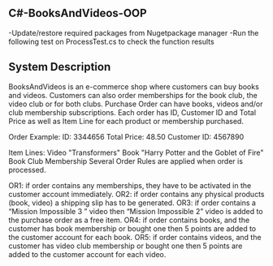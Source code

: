 ## C#-BooksAndVideos-OOP

-Update/restore required packages from Nugetpackage manager
-Run the following test on ProcessTest.cs to check the function results

## System Description
BooksAndVideos is an e-commerce shop where customers can buy books and videos.
Customers can also order memberships for the book club, the video club or for both clubs.
Purchase Order can have books, videos and/or club membership subscriptions. Each order
has ID, Customer ID and Total Price as well as Item Line for each product or membership
purchased.

Order Example:
ID: 3344656
Total Price: 48.50
Customer ID: 4567890

Item Lines:
Video "Transformers"
Book "Harry Potter and the Goblet of Fire"
Book Club Membership
Several Order Rules are applied when order is processed.


OR1: if order contains any memberships, they have to be activated in the customer account
immediately.
OR2: if order contains any physical products (book, video) a shipping slip has to be generated.
OR3: if order contains a “Mission Impossible 3 ” video then “Mission Impossible 2” video is
added to the purchase order as a free item.
OR4: if order contains books, and the customer has book membership or bought one then 5
points are added to the customer account for each book.
OR5: if order contains videos, and the customer has video club membership or bought one then
5 points are added to the customer account for each video.
